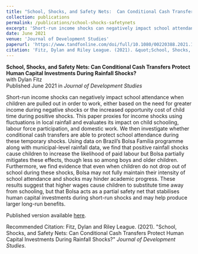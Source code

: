 ```yaml
---
title: "School, Shocks, and Safety Nets:  Can Conditional Cash Transfers Protect Human Capital Investments During Rainfall Shocks?"
collection: publications
permalink: /publications/school-shocks-safetynets
excerpt: 'Short-run income shocks can negatively impact school attendance when children are pulled out in order to work, either based on the need for greater income during negative shocks or the increased opportunity cost of child time during positive shocks. This paper proxies for income shocks using fluctuations in local rainfall and evaluates its impact on child schooling, labour force participation, and domestic work. We then investigate whether conditional cash transfers are able to protect school attendance during these temporary shocks. Using data on Brazil’s Bolsa Família programme along with municipal-level rainfall data, we find that positive rainfall shocks cause children to increase the likelihood of paid labour but Bolsa partially mitigates these effects, though less so among boys and older children. Furthermore, we find evidence that even when children do not drop out of school during these shocks, Bolsa may not fully maintain their intensity of school attendance and shocks may hinder academic progress. These results suggest that higher wages cause children to substitute time away from schooling, but that Bolsa acts as a partial safety net that stabilises human capital investments during short-run shocks and may help produce larger long-run benefits.'
date: June 2021
venue: 'Journal of Development Studies'
paperurl: 'https://www.tandfonline.com/doi/full/10.1080/00220388.2021.1928640?src='
citation: 'Fitz, Dylan and Riley League. (2021). &quot;School, Shocks, and Safety Nets:  Can Conditional Cash Transfers Protect Human Capital Investments During Rainfall Shocks?&quot; <i>Journal of Development Studies</i>.'
---
```

**School, Shocks, and Safety Nets:  Can Conditional Cash Transfers Protect Human Capital Investments During Rainfall Shocks?** \
with Dylan Fitz \
Published June 2021 in _Journal of Development Studies_

Short-run income shocks can negatively impact school attendance when children are pulled out in order to work, either based on the need for greater income during negative shocks or the increased opportunity cost of child time during positive shocks. This paper proxies for income shocks using fluctuations in local rainfall and evaluates its impact on child schooling, labour force participation, and domestic work. We then investigate whether conditional cash transfers are able to protect school attendance during these temporary shocks. Using data on Brazil’s Bolsa Família programme along with municipal-level rainfall data, we find that positive rainfall shocks cause children to increase the likelihood of paid labour but Bolsa partially mitigates these effects, though less so among boys and older children. Furthermore, we find evidence that even when children do not drop out of school during these shocks, Bolsa may not fully maintain their intensity of school attendance and shocks may hinder academic progress. These results suggest that higher wages cause children to substitute time away from schooling, but that Bolsa acts as a partial safety net that stabilises human capital investments during short-run shocks and may help produce larger long-run benefits.

Published version available [here](https://www.tandfonline.com/doi/full/10.1080/00220388.2021.1928640?src=).

Recommended Citation: Fitz, Dylan and Riley League. (2021). &quot;School, Shocks, and Safety Nets:  Can Conditional Cash Transfers Protect Human Capital Investments During Rainfall Shocks?&quot; <i>Journal of Development Studies</i>.

